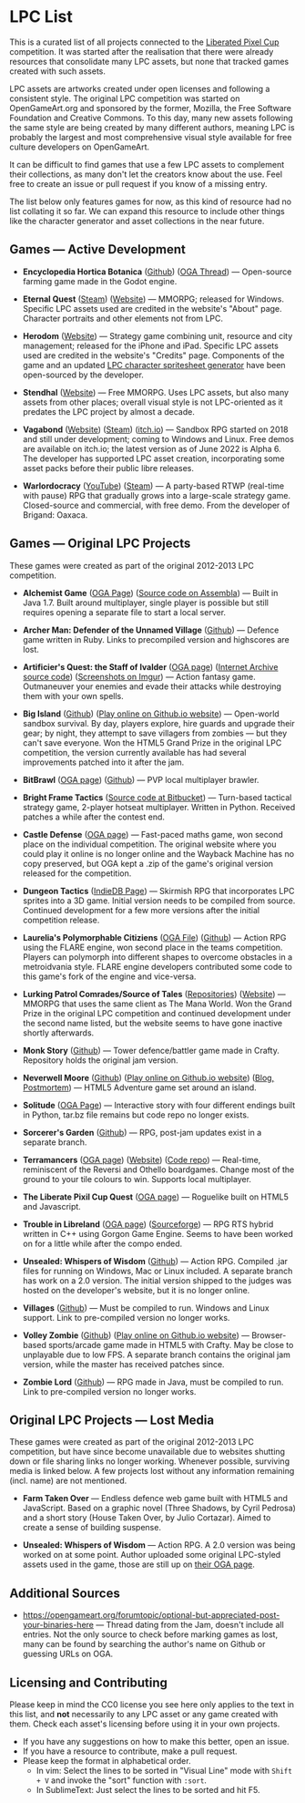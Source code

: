 # LPC List


This is a curated list of all projects connected to the [Liberated Pixel Cup](https://lpc.opengameart.org/) competition. It was started after the realisation that there were already resources that consolidate many LPC assets, but none that tracked games created with such assets.

LPC assets are artworks created under open licenses and following a consistent style. The original LPC competition was started on OpenGameArt.org and sponsored by the former, Mozilla, the Free Software Foundation and Creative Commons. To this day, many new assets following the same style are being created by many different authors, meaning LPC is probably the largest and most comprehensive visual style available for free culture developers on OpenGameArt.

It can be difficult to find games that use a few LPC assets to complement their collections, as many don't let the creators know about the use. Feel free to create an issue or pull request if you know of a missing entry.

The list below only features games for now, as this kind of resource had no list collating it so far. We can expand this resource to include other things like the character generator and asset collections in the near future.


Games — Active Development
------------
* **Encyclopedia Hortica Botanica** ([Github](https://github.com/samuncle/hortica-botanica)) ([OGA Thread](https://opengameart.org/forumtopic/encyclopedia-hortica-botanica-a-farming-game-made-with-godot-and-lpc-assets-0)) — Open-source farming game made in the Godot engine. 

* **Eternal Quest** ([Steam](https://store.steampowered.com/app/1385300/Eternal_Quest__2D_MMORPG/)) ([Website](https://eternal-quest.com.br/)) — MMORPG; released for Windows. Specific LPC assets used are credited in the website's "About" page. Character portraits and other elements not from LPC.

* **Herodom** ([Website](https://sites.google.com/view/herodom/home)) — Strategy game combining unit, resource and city management; released for the iPhone and iPad. Specific LPC assets used are credited in the website's "Credits" page. Components of the game and an updated [LPC character spritesheet generator](https://github.com/sanderfrenken/Universal-LPC-Spritesheet-Character-Generator) have been open-sourced by the developer.

* **Stendhal** ([Website](https://arianne-project.org/game/stendhal.html))  — Free MMORPG. Uses LPC assets, but also many assets from other places; overall visual style is not LPC-oriented as it predates the LPC project by almost a decade.

* **Vagabond** ([Website](https://www.vagabondgame.com/)) ([Steam](https://store.steampowered.com/app/1673090/Vagabond/)) ([itch.io](https://pvigier.itch.io/vagabond-demo)) — Sandbox RPG started on 2018 and still under development; coming to Windows and Linux. Free demos are available on itch.io; the latest version as of June 2022 is Alpha 6. The developer has supported LPC asset creation, incorporating some asset packs before their public libre releases.

* **Warlordocracy** ([YouTube](https://www.youtube.com/@BrianLancaster/videos)) ([Steam](https://store.steampowered.com/app/1748160/Warlordocracy/)) — A party-based RTWP (real-time with pause) RPG that gradually grows into a large-scale strategy game. Closed-source and commercial, with free demo. From the developer of Brigand: Oaxaca.

Games — Original LPC Projects
------------
These games were created as part of the original 2012-2013 LPC competition.

* **Alchemist Game** ([OGA Page](https://opengameart.org/content/alchemist-game)) ([Source code on Assembla](https://app.assembla.com/spaces/alchemist-game/git/source)) — Built in Java 1.7. Built around multiplayer, single player is possible but still requires opening a separate file to start a local server.

* **Archer Man: Defender of the Unnamed Village** ([Github](https://github.com/CaptainJet/Archer_Man-Defender_of_the_Unnamed_Village)) — Defence game written in Ruby. Links to precompiled version and highscores are lost.

* **Artificier's Quest: the Staff of Ivalder** ([OGA page](https://opengameart.org/content/artificiers-quest-the-staff-of-ivalder)) ([Internet Archive source code](https://archive.org/details/AQTSoISourceV68)) ([Screenshots on Imgur](https://imgur.com/a/AVdmU#0)) — Action fantasy game. Outmaneuver your enemies and evade their attacks while destroying them with your own spells.

* **Big Island** ([Github](https://github.com/seveibar/liberated-pixel-cup)) ([Play online on Github.io website](https://www.seveibar.com/projects.html#big-island)) — Open-world sandbox survival. By day, players explore, hire guards and upgrade their gear; by night, they attempt to save villagers from zombies — but they can't save everyone. Won the HTML5 Grand Prize in the original LPC competition, the version currently available has had several improvements patched into it after the jam.

* **BitBrawl** ([OGA page](https://opengameart.org/content/bitbrawl)) ([Github](https://github.com/singpolyma/BitBrawl)) — PVP local multiplayer brawler.

* **Bright Frame Tactics** ([Source code at Bitbucket](https://bitbucket.org/gr3yh47/bfcs/src/master/)) — Turn-based tactical strategy game, 2-player hotseat multiplayer. Written in Python. Received patches a while after the contest end.

* **Castle Defense** ([OGA page](https://opengameart.org/content/castle-defense)) — Fast-paced maths game, won second place on the individual competition. The original website where you could play it online is no longer online and the Wayback Machine has no copy preserved, but OGA kept a .zip of the game's original version released for the competition.

* **Dungeon Tactics** ([IndieDB Page](https://www.indiedb.com/games/dungeon-tactics)) — Skirmish RPG that incorporates LPC sprites into a 3D game. Initial version needs to be compiled from source. Continued development for a few more versions after the initial competition release.

* **Laurelia's Polymorphable Citiziens** ([OGA File](https://opengameart.org/content/laurelias-polymorphable-citizens-0)) ([Github](https://github.com/pennomi/polymorphable)) — Action RPG using the FLARE engine, won second place in the teams competition. Players can polymorph into different shapes to overcome obstacles in a metroidvania style. FLARE engine developers contributed some code to this game's fork of the engine and vice-versa.

* **Lurking Patrol Comrades/Source of Tales** ([Repositories](https://opengameart.org/content/lurking-patrol-comrades)) ([Website](http://www.sourceoftales.org/)) — MMORPG that uses the same client as The Mana World. Won the Grand Prize in the original LPC competition and continued development under the second name listed, but the website seems to have gone inactive shortly afterwards.

* **Monk Story** ([Github](https://github.com/UniqueVN/CraftyGame)) — Tower defence/battler game made in Crafty. Repository holds the original jam version.

* **Neverwell Moore** ([Github](https://github.com/blipjoy/nm-prototype)) ([Play online on Github.io website](http://blipjoy.github.io/nm-prototype/)) ([Blog, Postmortem](https://www.kodewerx.org/projects/index.html)) — HTML5 Adventure game set around an island.

* **Solitude** ([OGA Page](https://opengameart.org/content/solitude)) — Interactive story with four different endings built in Python, tar.bz file remains but code repo no longer exists.

*  **Sorcerer's Garden** ([Github](https://github.com/sanojian/lpc_sorc_garden)) — RPG, post-jam updates exist in a separate branch.

* **Terramancers** ([OGA page](https://opengameart.org/content/terramancers)) ([Website](https://shaishapira.com/terramancers/)) ([Code repo](http://svn.code.sf.net/p/vakhoarena/code/trunk/dev/)) — Real-time, reminiscent of the Reversi and Othello boardgames. Change most of the ground to your tile colours to win. Supports local multiplayer.

* **The Liberate Pixil Cup Quest** ([OGA page](https://opengameart.org/content/the-liberate-pixil-cup-quest)) — Roguelike built on HTML5 and Javascript.

* **Trouble in Libreland** ([OGA page](https://opengameart.org/content/trouble-in-libreland)) ([Sourceforge](https://sourceforge.net/projects/trinlibr/)) — RPG RTS hybrid written in C++ using Gorgon Game Engine. Seems to have been worked on for a little while after the compo ended.

* **Unsealed: Whispers of Wisdom** ([Github](https://github.com/Nushio/Unsealed)) — Action RPG. Compiled .jar files for running on Windows, Mac or Linux included. A separate branch has work on a 2.0 version. The initial version shipped to the judges was hosted on the developer's website, but it is no longer online.

* **Villages** ([Github](https://github.com/rwhwilliam/LPC)) — Must be compiled to run. Windows and Linux support. Link to pre-compiled version no longer works.

* **Volley Zombie** ([Github](https://github.com/jhcp/volleyzombie)) ([Play online on Github.io website](https://jhcp.github.io/volleyzombie)) — Browser-based sports/arcade game made in HTML5 with Crafty. May be close to unplayable due to low FPS. A separate branch contains the original jam version, while the master has received patches since.

* **Zombie Lord** ([Github](https://github.com/talas/Zombie-Lord)) — RPG made in Java, must be compiled to run. Link to pre-compiled version no longer works.

Original LPC Projects — Lost Media
------------
These games were created as part of the original 2012-2013 LPC competition, but have since become unavailable due to websites shutting down or file sharing links no longer working. Whenever possible, surviving media is linked below. A few projects lost without any information remaining (incl. name) are not mentioned.

* **Farm Taken Over** — Endless defence web game built with HTML5 and JavaScript. Based on a graphic novel (Three Shadows, by Cyril Pedrosa) and a short story (House Taken Over, by Julio Cortazar). Aimed to create a sense of building suspense.

* **Unsealed: Whispers of Wisdom** — Action RPG. A 2.0 version was being worked on at some point. Author uploaded some original LPC-styled assets used in the game, those are still up on [their OGA page](https://opengameart.org/users/nushio).

Additional Sources
------------
* https://opengameart.org/forumtopic/optional-but-appreciated-post-your-binaries-here — Thread dating from the Jam, doesn't include all entries. Not the only source to check before marking games as lost, many can be found by searching the author's name on Github or guessing URLs on OGA.

Licensing and Contributing
------------
Please keep in mind the CC0 license you see here only applies to the text in this list, and **not** necessarily to any LPC asset or any game created with them. Check each asset's licensing before using it in your own projects.

* If you have any suggestions on how to make this better, open an issue. 
* If you have a resource to contribute, make a pull request. 
* Please keep the format in alphabetical order. 
	* In vim: Select the lines to be sorted in "Visual Line" mode with `Shift + V` and invoke the "sort" function with `:sort`. 
	* In SublimeText: Just select the lines to be sorted and hit F5. 

